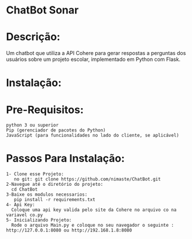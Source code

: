 # ChatBot Sonar

# Descrição:
  Um chatbot que utiliza a API Cohere para gerar respostas a perguntas dos usuários sobre um projeto escolar, implementado em Python com Flask.

# Instalação:
  # Pre-Requisitos:
    python 3 ou superior 
    Pip (gerenciador de pacotes do Python)
    JavaScript (para funcionalidades no lado do cliente, se aplicável)
  # Passos Para Instalação:
    1- Clone esse Projeto:
       no git: git clone https://github.com/nimaste/ChatBot.git
    2-Navegue até o diretório do projeto:
      cd ChatBot
    3-Baixe os modulos necessarios:
       pip install -r requirements.txt
    4- Api Key:
      Coloque uma api key valida pelo site da Cohere no arquivo co na variavel co.py 
    5- Inicializando Projeto:
      Rode o arquivo Main.py e coloque no seu navegador o seguinte : http://127.0.0.1:8080 ou http://192.168.1.8:8080
